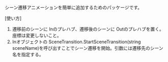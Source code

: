 シーン遷移アニメーションを簡単に追加するためのパッケージです。

[使い方]
1. 遷移前のシーンに Inのプレハブ、遷移後のシーンに Outのプレハブを置く。座標は変更しないこと。
2. Inオブジェクトの SceneTransition.StartSceneTransition(string sceneName)を呼び出すことでシーン遷移を開始。引数には遷移先のシーン名を指定する。
